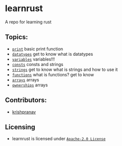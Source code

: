 # learnrust
A repo for learning rust 

## Topics:
- [`print`](print) basic print function
- [`datatypes`](datatypes) get to know what is datatypes
- [`variables`](variables) variables!!!
- [`consts`](consts) consts and strings
- [`strings`](strings) get to know what is strings and how to use it
- [`functions`](functions) what is functions? get to know
- [`arrays`](arrays) arrays 
- [`ownerships`](arrays) arrays 


## Contributors:
- [krishpranav](https://github.com/krishpranav)

## Licensing
- learnrust is licensed under [`Apache-2.0 License`](LICENSE)